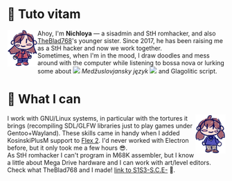 # 🌻 Tuto vitam
<img align="left" width="70" src="https://github.com/Nichloya/nichloya.github.io/blob/main/tysha.png">

Ahoy, I'm **Nichloya** — a&nbsp;sisadmin and StH&nbsp;romhacker, and also [TheBlad768](https://github.com/TheBlad768)'s younger sister. Since 2017, he has been raising me as a StH&nbsp;hacker and now we work together.   
Sometimes, when I'm in the mood, I draw doodles and mess around with the computer while listening to bossa&nbsp;nova or lurking some about <img width="16" src="https://upload.wikimedia.org/wikipedia/commons/5/53/Nuvola_Interslavic_flag.svg" style='display:inline;'>&nbsp;*Medžuslovjansky&nbsp;język*&nbsp;<img width="16" src="https://upload.wikimedia.org/wikipedia/commons/5/53/Nuvola_Interslavic_flag.svg" style='display:inline;'> and Glagolitic&nbsp;script.

# 🔧 What I can
<img align="right" width="70" src="https://github.com/Nichloya/nichloya.github.io/blob/main/riva.png">

I work with GNU/Linux&nbsp;systems, in particular with the tortures it brings (recompiling SDL/GLFW libraries just to play games under Gentoo+Wayland). These skills came in handy when I added KosinskiPlusM support to [Flex&nbsp;2](https://github.com/Nichloya/Flex2). I'd never worked with Electron before, but it only took me a few hours&nbsp;😎.   
As StH&nbsp;romhacker I can't program in M68K assembler, but I know a little about Mega Drive hardware and I can work with art/level editors. Check what TheBlad768 and I made! [link to S1S3-S.C.E-](https://github.com/TheBlad768/Sonic-1-in-Sonic-3-S.C.E.-)&nbsp;🦔.

